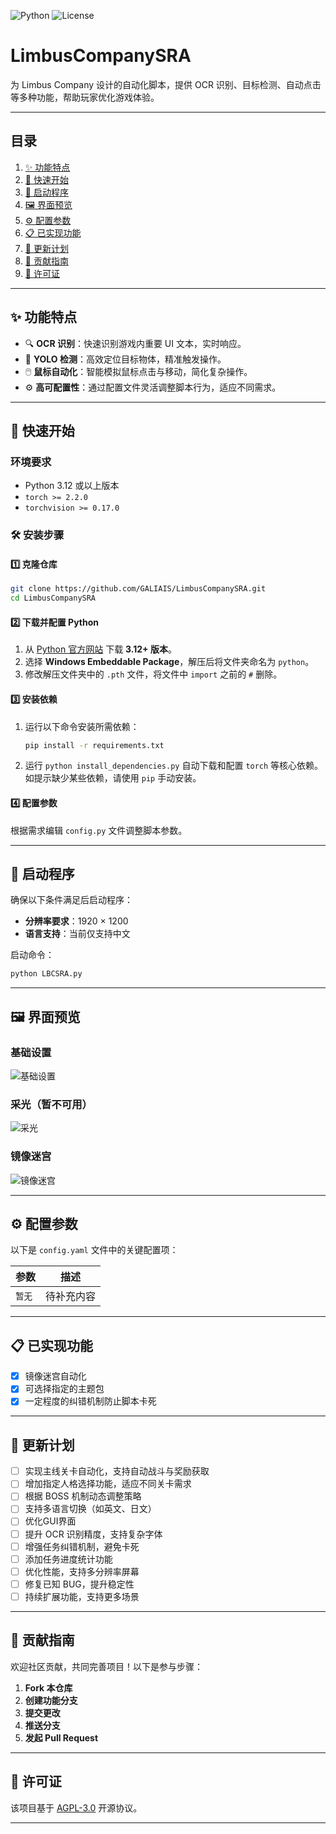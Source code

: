 ![Python](https://img.shields.io/badge/Python-3.11%2B-blue) ![License](https://img.shields.io/badge/License-AGPL_3.0-green)

# LimbusCompanySRA

为 Limbus Company 设计的自动化脚本，提供 OCR 识别、目标检测、自动点击等多种功能，帮助玩家优化游戏体验。

---

## 目录

1. [✨ 功能特点](#-功能特点)
2. [🚀 快速开始](#-快速开始)
3. [🎉 启动程序](#-启动程序)
4. [🖼️ 界面预览](#-界面预览)
5. [⚙️ 配置参数](#-配置参数)
6. [📋 已实现功能](#-已实现功能)
7. [🔮 更新计划](#-更新计划)
8. [🤝 贡献指南](#-贡献指南)
9. [📜 许可证](#-许可证)

---

## ✨ 功能特点

- 🔍 **OCR 识别**：快速识别游戏内重要 UI 文本，实时响应。  
- 🎯 **YOLO 检测**：高效定位目标物体，精准触发操作。  
- 🖱️ **鼠标自动化**：智能模拟鼠标点击与移动，简化复杂操作。  
- ⚙️ **高可配置性**：通过配置文件灵活调整脚本行为，适应不同需求。  

---

## 🚀 快速开始

### 环境要求

- Python 3.12 或以上版本  
- `torch >= 2.2.0`  
- `torchvision >= 0.17.0`

### 🛠️ 安装步骤

#### 1️⃣ 克隆仓库

```bash
git clone https://github.com/GALIAIS/LimbusCompanySRA.git
cd LimbusCompanySRA
```

#### 2️⃣ 下载并配置 Python

1. 从 [Python 官方网站](https://www.python.org/downloads/) 下载 **3.12+ 版本**。  
2. 选择 **Windows Embeddable Package**，解压后将文件夹命名为 `python`。  
3. 修改解压文件夹中的 `.pth` 文件，将文件中 `import` 之前的 `#` 删除。

#### 3️⃣ 安装依赖

1. 运行以下命令安装所需依赖：

   ```bash
   pip install -r requirements.txt
   ```

2. 运行 `python install_dependencies.py` 自动下载和配置 `torch` 等核心依赖。如提示缺少某些依赖，请使用 `pip` 手动安装。

#### 4️⃣ 配置参数

根据需求编辑 `config.py` 文件调整脚本参数。

---

## 🎉 启动程序

确保以下条件满足后启动程序：

- **分辨率要求**：1920 × 1200  
- **语言支持**：当前仅支持中文  

启动命令：

```bash
python LBCSRA.py
```

---

## 🖼️ 界面预览

### 基础设置  
![基础设置](https://x.imgex.org/1/673add9957060.png)

### 采光（暂不可用）  
![采光](https://x.imgex.org/1/673add994a028.png)

### 镜像迷宫  
![镜像迷宫](https://x.imgex.org/1/673add9957e92.png)

---

## ⚙️ 配置参数

以下是 `config.yaml` 文件中的关键配置项：

| 参数   | 描述       |
|--------|------------|
| `暂无` | 待补充内容 |

---

## 📋 已实现功能

- [x] 镜像迷宫自动化
- [x] 可选择指定的主题包
- [x] 一定程度的纠错机制防止脚本卡死

---

## 🔮 更新计划

- [ ] 实现主线关卡自动化，支持自动战斗与奖励获取  
- [ ] 增加指定人格选择功能，适应不同关卡需求  
- [ ] 根据 BOSS 机制动态调整策略  
- [ ] 支持多语言切换（如英文、日文）  
- [ ] 优化GUI界面
- [ ] 提升 OCR 识别精度，支持复杂字体  
- [ ] 增强任务纠错机制，避免卡死  
- [ ] 添加任务进度统计功能  
- [ ] 优化性能，支持多分辨率屏幕  
- [ ] 修复已知 BUG，提升稳定性  
- [ ] 持续扩展功能，支持更多场景

---

## 🤝 贡献指南

欢迎社区贡献，共同完善项目！以下是参与步骤：

1. **Fork 本仓库**  
2. **创建功能分支**
3. **提交更改**  
4. **推送分支**  
5. **发起 Pull Request**

---

## 📜 许可证

该项目基于 [AGPL-3.0](https://opensource.org/license/agpl-v3) 开源协议。

---
